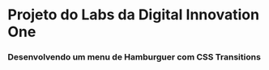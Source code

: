 # Projeto do Labs da Digital Innovation One

### Desenvolvendo um menu de Hamburguer com CSS Transitions
